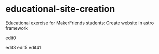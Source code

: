 # educational-site-creation
Educational exercise for MakerFriends students: Create website in astro framework

edit0


edit3
edit5
edit41

